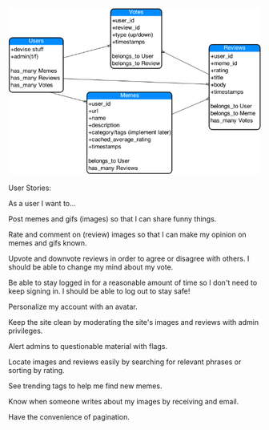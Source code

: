 ![ER Diagram](ER.png)

User Stories:

As a user I want to... 

Post memes and gifs (images) so that I can share funny things.

Rate and comment on (review) images so that I can make my opinion on memes and gifs known.

Upvote and downvote reviews in order to agree or disagree with others.  I should be able to change my mind about my vote.

Be able to stay logged in for a reasonable amount of time so I don't need to keep signing in.  I should be able to log out to stay safe!

Personalize my account with an avatar.

Keep the site clean by moderating the site's images and reviews with admin privileges.

Alert admins to questionable material with flags.

Locate images and reviews easily by searching for relevant phrases or sorting by rating.

See trending tags to help me find new memes.

Know when someone writes about my images by receiving and email.

Have the convenience of pagination.





